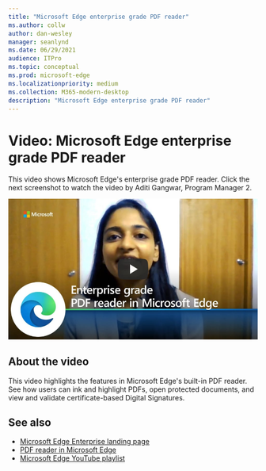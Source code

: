 ```yaml
---
title: "Microsoft Edge enterprise grade PDF reader"
ms.author: collw
author: dan-wesley
manager: seanlynd
ms.date: 06/29/2021
audience: ITPro
ms.topic: conceptual
ms.prod: microsoft-edge
ms.localizationpriority: medium
ms.collection: M365-modern-desktop
description: "Microsoft Edge enterprise grade PDF reader"
---
```


# Video: Microsoft Edge enterprise grade PDF reader

This video shows Microsoft Edge's enterprise grade PDF reader. Click the next screenshot to watch the video by Aditi Gangwar, Program Manager 2.

[![Enterprise grade PDF reader](media/microsoft-edge-video-pdf-reader/0.png)](http://www.youtube.com/watch?v=XWAqNQ0xAcE "Enterprise grade PDF reader")

## About the video

This video highlights the features in  Microsoft Edge's built-in PDF reader. See how users can ink and highlight PDFs, open protected documents, and view and validate certificate-based Digital Signatures.

## See also

- [Microsoft Edge Enterprise landing page](https://aka.ms/EdgeEnterprise)
- [PDF reader in Microsoft Edge](microsoft-edge-pdf.md)
- [Microsoft Edge YouTube playlist](https://www.youtube.com/playlist?list=PLXtHYVsvn_b-uXh1tMeYpT-0iD8tD3tFy)
